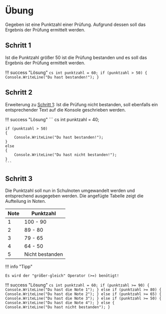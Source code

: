 # Übung
Gegeben ist eine Punktzahl einer Prüfung. Aufgrund dessen soll das Ergebnis der Prüfung ermittelt werden.

## Schritt 1
Ist die Punktzahl größer 50 ist die Prüfung bestanden und es soll das Ergebnis der Prüfung ermittelt werden.

!!! success "Lösung"
    ``` cs
    int punktzahl = 60;
    if (punktzahl > 50)
    {
        Console.WriteLine("Du hast bestanden!");
    }
    ```

## Schritt 2
Erweiterung zu <a href="#Schritt 1">Schritt 1</a>: Ist die Prüfung nicht bestanden, soll ebenfalls ein entsprechender Text auf die Konsole geschrieben werden.

!!! success "Lösung"
    ``` cs
    int punktzahl = 40;

    if (punktzahl > 50)
    {
        Console.WriteLine("Du hast bestanden!");
    }
    else
    {
        Console.WriteLine("Du hast nicht bestanden!");
    }
    ```

## Schritt 3
Die Punktzahl soll nun in Schulnoten umgewandelt werden und entsprechend ausgegeben werden.
Die angefügte Tabelle zeigt die Aufteilung in Noten.

| Note | Punktzahl       |
|------|-----------------|
| 1    | 100 - 90        |
| 2    | 89 - 80         |
| 3    | 79 - 65         |
| 4    | 64 - 50         |
| 5    | Nicht bestanden |

!!! info "Tipp"

    Es wird der "größer-gleich" Operator (>=) benötigt!


!!! success "Lösung"
    ``` cs
    int punktzahl = 60;
    if (punktzahl >= 90)
    {
        Console.WriteLine("Du hast die Note 1");
    }
    else if (punktzahl >= 80)
    {
        Console.WriteLine("Du hast die Note 2");
    }
    else if (punktzahl >= 65)
    {
        Console.WriteLine("Du hast die Note 3");
    }
    else if (punktzahl >= 50)
    {
        Console.WriteLine("Du hast die Note 4");
    }
    else
    {
        Console.WriteLine("Du hast nicht bestanden");
    }
    ```
